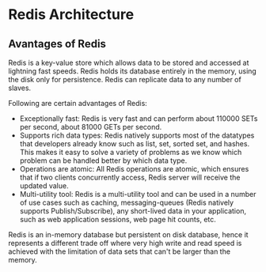 # Redis Architecture

## Avantages of Redis

Redis is a key-value store which allows data to be stored and accessed at lightning fast speeds.
Redis holds its database entirely in the memory, using the disk only for persistence.
Redis can replicate data to any number of slaves.

Following are certain advantages of Redis:
- Exceptionally fast: Redis is very fast and can perform about 110000 SETs per
second, about 81000 GETs per second.
- Supports rich data types: Redis natively supports most of the datatypes that
developers already know such as list, set, sorted set, and hashes. This makes it
easy to solve a variety of problems as we know which problem can be handled
better by which data type.
- Operations are atomic: All Redis operations are atomic, which ensures that if
two clients concurrently access, Redis server will receive the updated value.
- Multi-utility tool: Redis is a multi-utility tool and can be used in a number of use
cases such as caching, messaging-queues (Redis natively supports
Publish/Subscribe), any short-lived data in your application, such as web
application sessions, web page hit counts, etc.

Redis is an in-memory database but persistent on disk database, hence it
represents a different trade off where very high write and read speed is achieved
with the limitation of data sets that can't be larger than the memory. 

